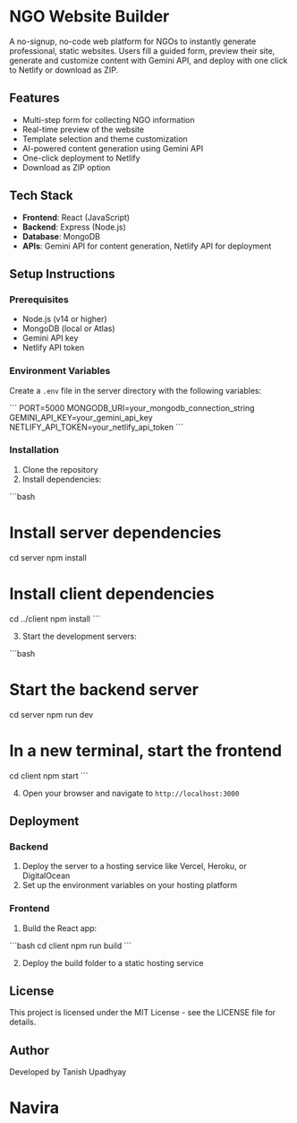 # NGO Website Builder

A no-signup, no-code web platform for NGOs to instantly generate professional, static websites. Users fill a guided form, preview their site, generate and customize content with Gemini API, and deploy with one click to Netlify or download as ZIP.

## Features

- Multi-step form for collecting NGO information
- Real-time preview of the website
- Template selection and theme customization
- AI-powered content generation using Gemini API
- One-click deployment to Netlify
- Download as ZIP option

## Tech Stack

- **Frontend**: React (JavaScript)
- **Backend**: Express (Node.js)
- **Database**: MongoDB
- **APIs**: Gemini API for content generation, Netlify API for deployment

## Setup Instructions

### Prerequisites

- Node.js (v14 or higher)
- MongoDB (local or Atlas)
- Gemini API key
- Netlify API token

### Environment Variables

Create a `.env` file in the server directory with the following variables:

\`\`\`
PORT=5000
MONGODB_URI=your_mongodb_connection_string
GEMINI_API_KEY=your_gemini_api_key
NETLIFY_API_TOKEN=your_netlify_api_token
\`\`\`

### Installation

1. Clone the repository
2. Install dependencies:

\`\`\`bash
# Install server dependencies
cd server
npm install

# Install client dependencies
cd ../client
npm install
\`\`\`

3. Start the development servers:

\`\`\`bash
# Start the backend server
cd server
npm run dev

# In a new terminal, start the frontend
cd client
npm start
\`\`\`

4. Open your browser and navigate to `http://localhost:3000`

## Deployment

### Backend

1. Deploy the server to a hosting service like Vercel, Heroku, or DigitalOcean
2. Set up the environment variables on your hosting platform

### Frontend

1. Build the React app:

\`\`\`bash
cd client
npm run build
\`\`\`

2. Deploy the build folder to a static hosting service

## License

This project is licensed under the MIT License - see the LICENSE file for details.

## Author

Developed by Tanish Upadhyay
# Navira
